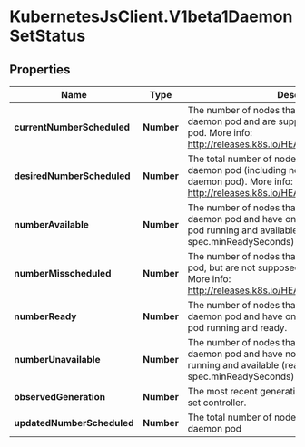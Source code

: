 # KubernetesJsClient.V1beta1DaemonSetStatus

## Properties
Name | Type | Description | Notes
------------ | ------------- | ------------- | -------------
**currentNumberScheduled** | **Number** | The number of nodes that are running at least 1 daemon pod and are supposed to run the daemon pod. More info: http://releases.k8s.io/HEAD/docs/admin/daemons.md | 
**desiredNumberScheduled** | **Number** | The total number of nodes that should be running the daemon pod (including nodes correctly running the daemon pod). More info: http://releases.k8s.io/HEAD/docs/admin/daemons.md | 
**numberAvailable** | **Number** | The number of nodes that should be running the daemon pod and have one or more of the daemon pod running and available (ready for at least spec.minReadySeconds) | [optional] 
**numberMisscheduled** | **Number** | The number of nodes that are running the daemon pod, but are not supposed to run the daemon pod. More info: http://releases.k8s.io/HEAD/docs/admin/daemons.md | 
**numberReady** | **Number** | The number of nodes that should be running the daemon pod and have one or more of the daemon pod running and ready. | 
**numberUnavailable** | **Number** | The number of nodes that should be running the daemon pod and have none of the daemon pod running and available (ready for at least spec.minReadySeconds) | [optional] 
**observedGeneration** | **Number** | The most recent generation observed by the daemon set controller. | [optional] 
**updatedNumberScheduled** | **Number** | The total number of nodes that are running updated daemon pod | [optional] 


